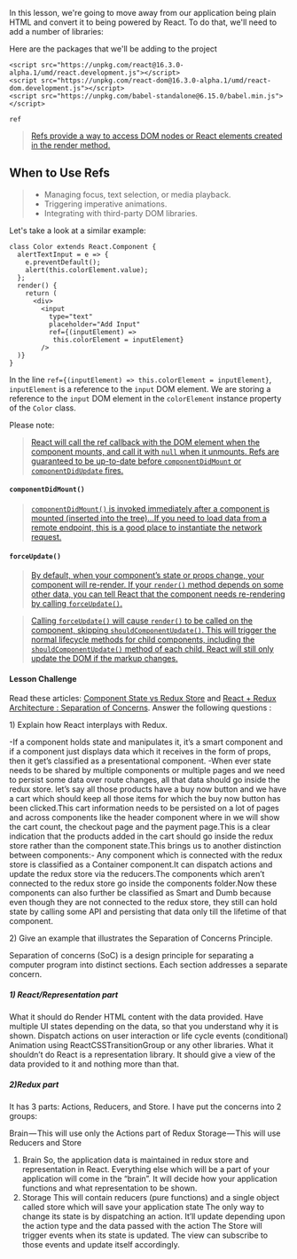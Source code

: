 In this lesson, we're going to move away from our application being plain HTML and convert it to being powered by React. To do that, we'll need to add a number of libraries:
<p>Here are the packages that we'll be adding to the project</p>
<pre><code class="lang-html"><span class="hljs-tag">&lt;<span class="hljs-title">script</span> <span class="hljs-attribute">src</span>=<span class="hljs-value">"https://unpkg.com/react@16.3.0-alpha.1/umd/react.development.js"</span>&gt;</span><span class="undefined"></span><span class="hljs-tag">&lt;/<span class="hljs-title">script</span>&gt;</span>
<span class="hljs-tag">&lt;<span class="hljs-title">script</span> <span class="hljs-attribute">src</span>=<span class="hljs-value">"https://unpkg.com/react-dom@16.3.0-alpha.1/umd/react-dom.development.js"</span>&gt;</span><span class="undefined"></span><span class="hljs-tag">&lt;/<span class="hljs-title">script</span>&gt;</span>
<span class="hljs-tag">&lt;<span class="hljs-title">script</span> <span class="hljs-attribute">src</span>=<span class="hljs-value">"https://unpkg.com/babel-standalone@6.15.0/babel.min.js"</span>&gt;</span><span class="undefined"></span><span class="hljs-tag">&lt;/<span class="hljs-title">script</span>&gt;</span>
</code></pre>

<code>ref</code>
<blockquote>
<p><a target="_blank" href="https://reactjs.org/docs/refs-and-the-dom.html#callback-refs">Refs provide a way to access DOM nodes or React elements created in the render method.</a></p>
</blockquote>

<h2 id="when-to-use-refs">When to Use Refs</h2>
<blockquote>
<ul>
<li>Managing focus, text selection, or media playback.</li>
<li>Triggering imperative animations.</li>
<li>Integrating with third-party DOM libraries.</li>
</ul>
</blockquote>

<div class="ltr"><div class="index-module--markdown--2MdcR ureact-markdown "><p>Let's take a look at a similar example:</p>
<pre><code class="lang-js"><span class="hljs-class"><span class="hljs-keyword">class</span> <span class="hljs-title">Color</span> <span class="hljs-keyword">extends</span> <span class="hljs-title">React</span>.<span class="hljs-title">Component</span> </span>{
  alertTextInput = e =&gt; {
    e.preventDefault();
    alert(<span class="hljs-keyword">this</span>.colorElement.value);
  };
  render() {
    <span class="hljs-keyword">return</span> (
      <span class="xml"><span class="hljs-tag">&lt;<span class="hljs-title">div</span>&gt;</span>
        <span class="hljs-tag">&lt;<span class="hljs-title">input</span>
          <span class="hljs-attribute">type</span>=<span class="hljs-value">"text"</span>
          <span class="hljs-attribute">placeholder</span>=<span class="hljs-value">"Add Input"</span>
          <span class="hljs-attribute">ref</span>=<span class="hljs-value">{(inputElement)</span> =&gt;</span> 
           this.colorElement = inputElement}
        /&gt; 
  )}
}
</code></pre>
<p>In the line <code>ref={(inputElement) =&gt; this.colorElement = inputElement}</code>, <code>inputElement</code> is a reference to the <code>input</code> DOM element. We are storing a reference to the <code>input</code> DOM element in the <code>colorElement</code> instance property of the <code>Color</code> class.</p>
<p>Please note:</p>
<blockquote>
<p><a target="_blank" href="https://reactjs.org/docs/refs-and-the-dom.html#callback-refs">React will call the ref callback with the DOM element when the component mounts, and call it with <code>null</code> when it unmounts. Refs are guaranteed to be up-to-date before <code>componentDidMount</code> or <code>componentDidUpdate</code> fires.</a></p>
</blockquote>
</div></div>

<h4 id="componentdidmount-"><code>componentDidMount()</code></h4>
<blockquote>
<p><a target="_blank" href="https://reactjs.org/docs/react-component.html#componentdidmount"><code>componentDidMount()</code> is invoked immediately after a component is mounted (inserted into the tree)...If you need to load data from a remote endpoint, this is a good place to instantiate the network request.</a></p>
</blockquote>

<h4 id="forceupdate-"><code>forceUpdate()</code></h4>
<blockquote>
<p><a target="_blank" href="https://reactjs.org/docs/react-component.html#forceupdate">By default, when your component’s state or props change, your component will re-render. If your <code>render()</code> method depends on some other data, you can tell React that the component needs re-rendering by calling <code>forceUpdate()</code>.</a></p>
</blockquote>

<blockquote>
<p><a target="_blank" href="https://reactjs.org/docs/react-component.html#forceupdate">Calling <code>forceUpdate()</code> will cause <code>render()</code> to be called on the component, skipping <code>shouldComponentUpdate()</code>. This will trigger the normal lifecycle methods for child components, including the <code>shouldComponentUpdate()</code> method of each child. React will still only update the DOM if the markup changes.</a></p>
</blockquote>

<div class="ltr"><div class="index-module--markdown--2MdcR ureact-markdown "><h4 id="lesson-challenge">Lesson Challenge</h4>
<p>Read these articles: <a target="_blank" href="https://medium.com/netscape/component-state-vs-redux-store-1eb0c929277">Component State vs Redux Store</a> and <a target="_blank" href="https://medium.com/prod-io/react-redux-architecture-part-1-separation-of-concerns-812da3b08b46">React + Redux Architecture : Separation of Concerns</a>. Answer the following questions : </p>
<p>1) Explain how React interplays with Redux.</p>
-If a component holds state and manipulates it, it’s a smart component and if a component just displays data which it receives in the form of props, then it get’s classified as a presentational component.
-When ever state needs to be shared by multiple components or multiple pages and we need to persist some data over route changes, all that data should go inside the redux store.
 let’s say all those products have a buy now button and we have a cart which should keep all those items for which the buy now button has been clicked.This cart information needs to be persisted on a lot of pages and across components like the header component where in we will show the cart count, the checkout page and the payment page.This is a clear indication that the products added in the cart should go inside the redux store rather than the component state.This brings us to another distinction between components:-
Any component which is connected with the redux store is classified as a Container component.It can dispatch actions and update the redux store via the reducers.The components which aren’t connected to the redux store go inside the components folder.Now these components can also further be classified as Smart and Dumb because even though they are not connected to the redux store, they still can hold state by calling some API and persisting that data only till the lifetime of that component.  
<p>2) Give an example that illustrates the Separation of Concerns Principle. </p>
Separation of concerns (SoC) is a design principle for separating a computer program into distinct sections. Each section addresses a separate concern.
<h5>1) React/Representation part</h5>
What it should do
Render HTML content with the data provided.
Have multiple UI states depending on the data, so that you understand why it is shown.
Dispatch actions on user interaction or life cycle events (conditional)
Animation using ReactCSSTransitionGroup or any other libraries.
What it shouldn’t do
React is a representation library. It should give a view of the data provided to it and nothing more than that.
<h5>2)Redux part</h5>
  It has 3 parts: Actions, Reducers, and Store. I have put the concerns into 2 groups:

Brain — This will use only the Actions part of Redux
Storage — This will use Reducers and Store
1. Brain
So, the application data is maintained in redux store and representation in React. Everything else which will be a part of your application will come in the “brain”. It will decide how your application functions and what representation to be shown.
2. Storage
This will contain reducers (pure functions) and a single object called store which will save your application state
The only way to change its state is by dispatching an action. It’ll update depending upon the action type and the data passed with the action
The Store will trigger events when its state is updated.
The view can subscribe to those events and update itself accordingly.

  
</div></div>


